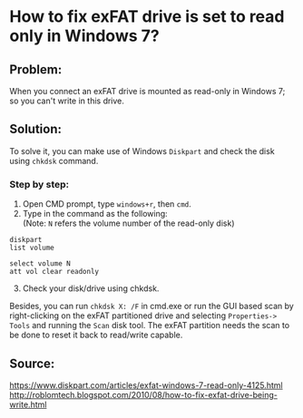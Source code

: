 # How to fix exFAT drive is set to read only in Windows 7?

## Problem: 

When you connect an exFAT drive is mounted as read-only in Windows 7; so you can't write in this drive.

## Solution:
To solve it, you can make use of Windows ```Diskpart``` and check the disk using ```chkdsk``` command.

### Step by step:

1. Open CMD prompt, type ```windows+r```, then ```cmd```.  
2. Type in the command as the following:  
(Note: ```N``` refers the volume number of the read-only disk)

```
diskpart
list volume

select volume N 
att vol clear readonly
```

3. Check your disk/drive using chkdsk.
 
Besides, you can run ```chkdsk X: /F``` in cmd.exe or run the GUI based scan by right-clicking on the exFAT partitioned drive and selecting ```Properties-> Tools``` and running the ```Scan``` disk tool. The exFAT partition needs the scan to be done to reset it back to read/write capable.



## Source:

 <https://www.diskpart.com/articles/exfat-windows-7-read-only-4125.html>  
<http://roblomtech.blogspot.com/2010/08/how-to-fix-exfat-drive-being-write.html>
